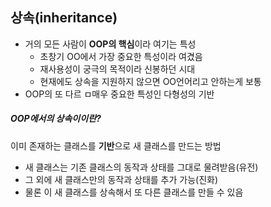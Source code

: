 ## 상속(inheritance)

- 거의 모든 사람이 **OOP의 핵심**이라 여기는 특성
  - 초창기 OO에서 가장 중요한 특성이라 여겼음
  - 재사용성이 궁극의 목적이라 신봉하던 시대
  - 현재에도 상속을 지원하지 않으면 OO언어리고 안하는게 보통
- OOP의 또 다르 ㅁ매우 중요한 특성인 다형성의 기반



##### OOP에서의 상속이이란?

이미 존재하는 클래스를 **기반**으로 새 클래스를 만드는 방법

- 새 클래스는 기존 클래스의 동작과 상태를 그대로 물려받음(유전)
- 그 외에 새 클래스만의 동작과 상태를 추가 가능(진화)
- 물론 이 새 클래스를 상속해서 또 다른 클래스를 만들 수 있음
